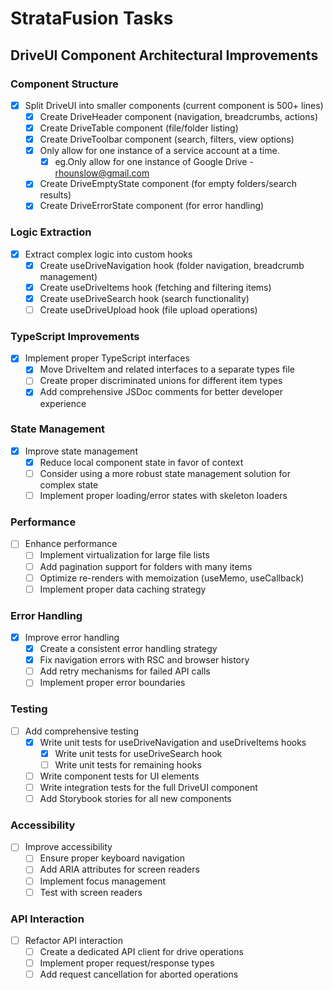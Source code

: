 # StrataFusion Tasks

## DriveUI Component Architectural Improvements

### Component Structure

- [x] Split DriveUI into smaller components (current component is 500+ lines)
  - [x] Create DriveHeader component (navigation, breadcrumbs, actions)
  - [x] Create DriveTable component (file/folder listing)
  - [x] Create DriveToolbar component (search, filters, view options)
  - [x] Only allow for one instance of a service account at a time.
    - [x] eg.Only allow for one instance of Google Drive - rhounslow@gmail.com
  - [x] Create DriveEmptyState component (for empty folders/search results)
  - [x] Create DriveErrorState component (for error handling)

### Logic Extraction

- [x] Extract complex logic into custom hooks
  - [x] Create useDriveNavigation hook (folder navigation, breadcrumb management)
  - [x] Create useDriveItems hook (fetching and filtering items)
  - [x] Create useDriveSearch hook (search functionality)
  - [ ] Create useDriveUpload hook (file upload operations)

### TypeScript Improvements

- [x] Implement proper TypeScript interfaces
  - [x] Move DriveItem and related interfaces to a separate types file
  - [ ] Create proper discriminated unions for different item types
  - [x] Add comprehensive JSDoc comments for better developer experience

### State Management

- [x] Improve state management
  - [x] Reduce local component state in favor of context
  - [ ] Consider using a more robust state management solution for complex state
  - [ ] Implement proper loading/error states with skeleton loaders

### Performance

- [ ] Enhance performance
  - [ ] Implement virtualization for large file lists
  - [ ] Add pagination support for folders with many items
  - [ ] Optimize re-renders with memoization (useMemo, useCallback)
  - [ ] Implement proper data caching strategy

### Error Handling

- [x] Improve error handling
  - [x] Create a consistent error handling strategy
  - [x] Fix navigation errors with RSC and browser history
  - [ ] Add retry mechanisms for failed API calls
  - [ ] Implement proper error boundaries

### Testing

- [ ] Add comprehensive testing
  - [x] Write unit tests for useDriveNavigation and useDriveItems hooks
    - [x] Write unit tests for useDriveSearch hook
    - [ ] Write unit tests for remaining hooks
  - [ ] Write component tests for UI elements
  - [ ] Write integration tests for the full DriveUI component
  - [ ] Add Storybook stories for all new components

### Accessibility

- [ ] Improve accessibility
  - [ ] Ensure proper keyboard navigation
  - [ ] Add ARIA attributes for screen readers
  - [ ] Implement focus management
  - [ ] Test with screen readers

### API Interaction

- [ ] Refactor API interaction
  - [ ] Create a dedicated API client for drive operations
  - [ ] Implement proper request/response types
  - [ ] Add request cancellation for aborted operations
